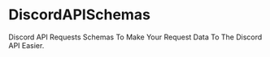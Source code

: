 # DiscordAPISchemas
Discord API Requests Schemas To Make Your Request Data To The Discord API Easier.
